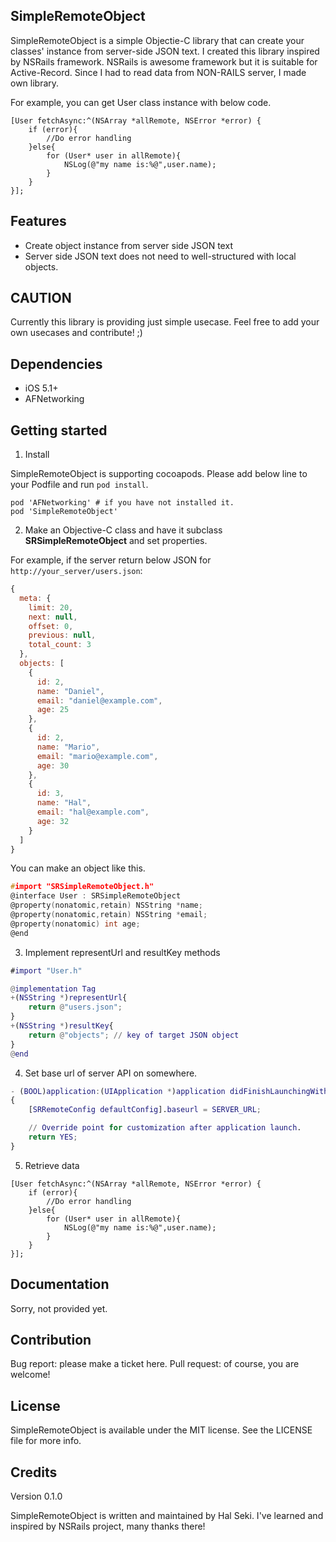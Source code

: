 SimpleRemoteObject
--------

SimpleRemoteObject is a simple Objectie-C library that can create your classes' instance from server-side JSON text.
I created this library inspired by NSRails framework.
NSRails is awesome framework but it is suitable for Active-Record.
Since I had to read data from NON-RAILS server, I made own library.


For example, you can get User class instance with below code.

```objc
[User fetchAsync:^(NSArray *allRemote, NSError *error) {
    if (error){
        //Do error handling
    }else{
        for (User* user in allRemote){
            NSLog(@"my name is:%@",user.name);
        }
    }
}];
```

Features
--------

* Create object instance from server side JSON text
* Server side JSON text does not need to well-structured with local objects.

CAUTION
--------

Currently this library is providing just simple usecase.
Feel free to add your own usecases and contribute! ;)

Dependencies
--------

* iOS 5.1+
* AFNetworking


Getting started
--------

1. Install

SimpleRemoteObject is supporting cocoapods.
Please add below line to your Podfile and run `pod install`.

```
pod 'AFNetworking' # if you have not installed it.
pod 'SimpleRemoteObject'
```

2. Make an Objective-C class and have it subclass **SRSimpleRemoteObject** and set properties.

For example, if the server return below JSON for `http://your_server/users.json`:

```javascript
{
  meta: {
    limit: 20,
    next: null,
    offset: 0,
    previous: null,
    total_count: 3
  },
  objects: [
    {
      id: 2,
      name: "Daniel",
      email: "daniel@example.com",
      age: 25
    },
    {
      id: 2,
      name: "Mario",
      email: "mario@example.com",
      age: 30
    },
    {
      id: 3,
      name: "Hal",
      email: "hal@example.com",
      age: 32
    }
  ]
}

```

You can make an object like this.

```objc:User.h
#import "SRSimpleRemoteObject.h"
@interface User : SRSimpleRemoteObject
@property(nonatomic,retain) NSString *name;
@property(nonatomic,retain) NSString *email;
@property(nonatomic) int age;
@end
```

3. Implement representUrl and resultKey methods

```objc:User.m
#import "User.h"

@implementation Tag
+(NSString *)representUrl{
    return @"users.json";
}
+(NSString *)resultKey{
    return @"objects"; // key of target JSON object
}
@end
```

4. Set base url of server API on somewhere.

```objc:YouAppDelegate.m
- (BOOL)application:(UIApplication *)application didFinishLaunchingWithOptions:(NSDictionary *)launchOptions
{
    [SRRemoteConfig defaultConfig].baseurl = SERVER_URL;

    // Override point for customization after application launch.
    return YES;
}
```


5. Retrieve data

```objc
[User fetchAsync:^(NSArray *allRemote, NSError *error) {
    if (error){
        //Do error handling
    }else{
        for (User* user in allRemote){
            NSLog(@"my name is:%@",user.name);
        }
    }
}];

```

Documentation
-------

Sorry, not provided yet.


Contribution
-------

Bug report: please make a ticket here.
Pull request: of course, you are welcome!

License
-------
SimpleRemoteObject is available under the MIT license. See the LICENSE file for more info.

Credits
-------

Version 0.1.0

SimpleRemoteObject is written and maintained by Hal Seki. I've learned and inspired by NSRails project, many thanks there!

